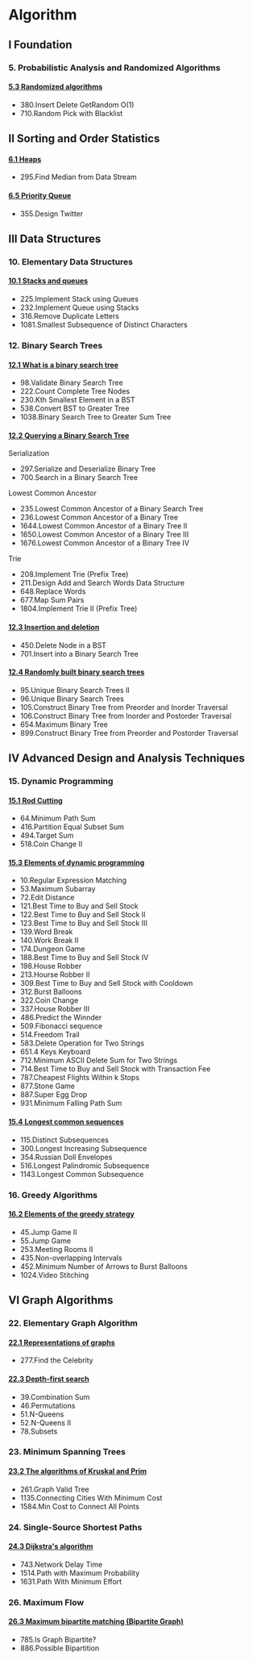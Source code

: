 # Algorithm

## I Foundation

### 5. Probabilistic Analysis and Randomized Algorithms
#### [5.3 Randomized algorithms](src/5.%20Probabilistic%20Analysis%20and%20Randomized%20Algorithms/5.2%20Randomized%20algorithms)
- 380.Insert Delete GetRandom O(1)
- 710.Random Pick with Blacklist

## II Sorting and Order Statistics
#### [6.1 Heaps](src/6.%20Heapsort/6.1%20Heaps/README.md)
- 295.Find Median from Data Stream

#### [6.5 Priority Queue](src/6.%20Heapsort/6.5%20Priority%20Queue/README.md)
- 355.Design Twitter

## III Data Structures

### 10. Elementary Data Structures
#### [10.1 Stacks and queues](src/10.%20Elementary%20Data%20Structures/10.1%20Stacks%20and%20queues)
- 225.Implement Stack using Queues
- 232.Implement Queue using Stacks
- 316.Remove Duplicate Letters
- 1081.Smallest Subsequence of Distinct Characters

### 12. Binary Search Trees

#### [12.1 What is a binary search tree](src/12.%20Binary%20Search%20Trees/12.1%20What%20is%20a%20binary%20search%20Tree)
- 98.Validate Binary Search Tree
- 222.Count Complete Tree Nodes
- 230.Kth Smallest Element in a BST
- 538.Convert BST to Greater Tree
- 1038.Binary Search Tree to Greater Sum Tree

#### [12.2 Querying a Binary Search Tree](src/12.%20Binary%20Search%20Trees/12.2%20Querying%20a%20binary%20search%20tree)

Serialization

- 297.Serialize and Deserialize Binary Tree
- 700.Search in a Binary Search Tree

Lowest Common Ancestor

- 235.Lowest Common Ancestor of a Binary Search Tree
- 236.Lowest Common Ancestor of a Binary Tree
- 1644.Lowest Common Ancestor of a Binary Tree II
- 1650.Lowest Common Ancestor of a Binary Tree III
- 1676.Lowest Common Ancestor of a Binary Tree IV

Trie

- 208.Implement Trie (Prefix Tree)
- 211.Design Add and Search Words Data Structure
- 648.Replace Words
- 677.Map Sum Pairs
- 1804.Implement Trie II (Prefix Tree)

#### [12.3 Insertion and deletion](src/12.%20Binary%20Search%20Trees/12.3%20Insertion%20and%20deletion)
- 450.Delete Node in a BST
- 701.Insert into a Binary Search Tree

#### [12.4 Randomly built binary search trees](src/12.%20Binary%20Search%20Trees/12.4%20Randomly%20built%20binary%20search%20tress)
- 95.Unique Binary Search Trees II
- 96.Unique Binary Search Trees
- 105.Construct Binary Tree from Preorder and Inorder Traversal
- 106.Construct Binary Tree from Inorder and Postorder Traversal
- 654.Maximum Binary Tree
- 899.Construct Binary Tree from Preorder and Postorder Traversal

## IV Advanced Design and Analysis Techniques
### 15. Dynamic Programming
#### [15.1 Rod Cutting](src/15.%20Dynamic%20Programming/15.1%20Rod%20Cutting/)
- 64.Minimum Path Sum
- 416.Partition Equal Subset Sum
- 494.Target Sum
- 518.Coin Change II

#### [15.3 Elements of dynamic programming](src/15.%20Dynamic%20Programming/15.3%20Elements%20of%20dynamic%20programming/)
- 10.Regular Expression Matching
- 53.Maximum Subarray
- 72.Edit Distance
- 121.Best Time to Buy and Sell Stock
- 122.Best Time to Buy and Sell Stock II
- 123.Best Time to Buy and Sell Stock III
- 139.Word Break
- 140.Work Break II
- 174.Dungeon Game
- 188.Best Time to Buy and Sell Stock IV
- 198.House Robber
- 213.Hourse Robber II
- 309.Best Time to Buy and Sell Stock with Cooldown
- 312.Burst Balloons
- 322.Coin Change
- 337.House Robber III
- 486.Predict the Winnder
- 509.Fibonacci sequence
- 514.Freedom Trail
- 583.Delete Operation for Two Strings
- 651.4 Keys Keyboard
- 712.Minimum ASCII Delete Sum for Two Strings
- 714.Best Time to Buy and Sell Stock with Transaction Fee
- 787.Cheapest Flights Within k Stops
- 877.Stone Game
- 887.Super Egg Drop
- 931.Minimum Falling Path Sum

#### [15.4 Longest common sequences](src/15.%20Dynamic%20Programming/15.4%20Longest%20common%20sequences/)
- 115.Distinct Subsequences
- 300.Longest Increasing Subsequence
- 354.Russian Doll Envelopes
- 516.Longest Palindromic Subsequence
- 1143.Longest Common Subsequence

### 16. Greedy Algorithms
#### [16.2 Elements of the greedy strategy](src/16.%20Greedy%20Algorithms/16.2%20Elements%20of%20the%20greedy%20strategy/)
- 45.Jump Game II
- 55.Jump Game
- 253.Meeting Rooms II
- 435.Non-overlapping Intervals
- 452.Minimum Number of Arrows to Burst Balloons
- 1024.Video Stitching

## VI Graph Algorithms

### 22. Elementary Graph Algorithm
#### [22.1 Representations of graphs](src/22.%20Elementary%20Graph%20Algorithms/22.1%20Representations%20of%20graphs)
- 277.Find the Celebrity

#### [22.3 Depth-first search](src/22.%20Elementary%20Graph%20Algorithms/22.3%20Depth-first%20search)
- 39.Combination Sum
- 46.Permutations
- 51.N-Queens
- 52.N-Queens II
- 78.Subsets

### 23. Minimum Spanning Trees
#### [23.2 The algorithms of Kruskal and Prim](src/23.%20Minimum%20Spanning%20Trees/23.2%20The%20algorithms%20of%20Kruskal%20and%20Prim)
- 261.Graph Valid Tree
- 1135.Connecting Cities With Minimum Cost
- 1584.Min Cost to Connect All Points

### 24. Single-Source Shortest Paths
#### [24.3 Dijkstra's algorithm](src/24.%20Single-Source%20Shortest%20Paths/24.3%20Dijkstra's%20algorithm)
- 743.Network Delay Time
- 1514.Path with Maximum Probability
- 1631.Path With Minimum Effort

### 26. Maximum Flow
#### [26.3 Maximum bipartite matching (Bipartite Graph)](src/26.%20Maximum%20Flow/26.3%20Maximum%20bipartite%20matching)
- 785.Is Graph Bipartite?
- 886.Possible Bipartition